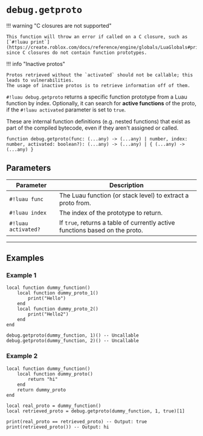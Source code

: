 # `debug.getproto`

!!! warning "C closures are not supported"

    This function will throw an error if called on a C closure, such as [`#!luau print`](https://create.roblox.com/docs/reference/engine/globals/LuaGlobals#print), since C closures do not contain function prototypes.

!!! info "Inactive protos"

    Protos retrieved without the `activated` should not be callable; this leads to vulnerabilities.
    The usage of inactive protos is to retrieve information off of them.

`#!luau debug.getproto` returns a specific function prototype from a Luau function by index. Optionally, it can search for **active functions** of the proto, if the `#!luau activated` parameter is set to `true`.

These are internal function definitions (e.g. nested functions) that exist as part of the compiled bytecode, even if they aren't assigned or called.

```luau
function debug.getproto(func: (...any) -> (...any) | number, index: number, activated: boolean?): (...any) -> (...any) | { (...any) -> (...any) }
```

## Parameters

| Parameter           | Description                                                                 |
|---------------------|-----------------------------------------------------------------------------|
| `#!luau func`        | The Luau function (or stack level) to extract a proto from.                  |
| `#!luau index`       | The index of the prototype to return.                                       |
| `#!luau activated?`  | If `true`, returns a table of currently active functions based on the proto. |

---

## Examples

### Example 1

```luau title="Retrieving nested prototypes" linenums="1"
local function dummy_function()
    local function dummy_proto_1()
        print("Hello")
    end
    local function dummy_proto_2()
        print("Hello2")
    end
end

debug.getproto(dummy_function, 1)() -- Uncallable
debug.getproto(dummy_function, 2)() -- Uncallable
```

### Example 2

```luau title="Retrieving an active function from a proto" linenums="1"
local function dummy_function()
    local function dummy_proto()
        return "hi"
    end
    return dummy_proto
end

local real_proto = dummy_function()
local retrieved_proto = debug.getproto(dummy_function, 1, true)[1]

print(real_proto == retrieved_proto) -- Output: true
print(retrieved_proto()) -- Output: hi
```
